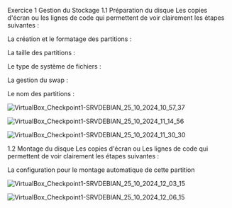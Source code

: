  Exercice 1 Gestion du Stockage
 1.1 Préparation du disque
 Les copies d'écran ou les lignes de code qui permettent de voir clairement les étapes suivantes :
 
 La création et le formatage des partitions : 
 
  La taille des partitions :
 
 Le type de système de fichiers :
 
 La gestion du swap :
 
 Le nom des partitions :

![VirtualBox_Checkpoint1-SRVDEBIAN_25_10_2024_10_57_37](https://github.com/user-attachments/assets/625bdd52-92bd-40db-86f9-a2ce430cf354)

![VirtualBox_Checkpoint1-SRVDEBIAN_25_10_2024_11_14_56](https://github.com/user-attachments/assets/4e7e3022-7940-47b9-9683-8deb2a128019)


![VirtualBox_Checkpoint1-SRVDEBIAN_25_10_2024_11_30_30](https://github.com/user-attachments/assets/b6837407-0c21-4fc4-8de7-6d19e93d21f6)

1.2 Montage du disque
Les copies d'écran ou Les lignes de code qui permettent de voir clairement les étapes suivantes :

La configuration pour le montage automatique de cette partition

![VirtualBox_Checkpoint1-SRVDEBIAN_25_10_2024_12_03_15](https://github.com/user-attachments/assets/d55267e7-54a1-40e7-96f6-29c87162d93a)

![VirtualBox_Checkpoint1-SRVDEBIAN_25_10_2024_12_06_15](https://github.com/user-attachments/assets/efc107aa-c7f8-4ee1-8df7-457bc747e3dd)


